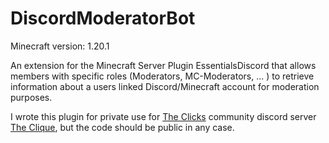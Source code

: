 # DiscordModeratorBot

Minecraft version: 1.20.1

An extension for the Minecraft Server Plugin EssentialsDiscord that allows members with specific roles (Moderators, MC-Moderators, ... ) to retrieve information  about a users linked Discord/Minecraft account for moderation purposes.

I wrote this plugin for private use for [The Clicks](https://www.youtube.com/channel/UCPr3T20IPZ03gU9gZ2BwM5g) community discord server [The Clique](https://discord.com/servers/the-clique-460806595803217932), but the code should be public in any case. 
